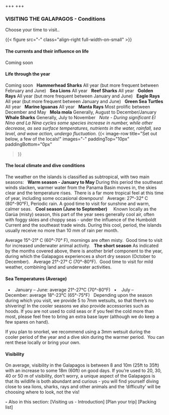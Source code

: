 +++
+++

### VISITING THE GALAPAGOS - Conditions

<span class="strapline">Choose your time to visit..</span>

{{< figure src="-" class="align-right full-width-on-small" >}}

#### The currents and their influence on life
Coming soon

#### Life through the year
Coming soon
 
**Hammerhead Sharks**
All year (but more frequent between February and June)
 
**Sea Lions**
All year
 
**Reef Sharks**
All year
 
**Golden Rays**
All year (but more frequent between January and June)
 
**Eagle Rays**
All year (but more frequent between January and June)
 
**Green Sea Turtles**
All year
 
**Marine Iguanas**
All year
 
**Manta Rays**
Most prolific between December and May
 
**Mola mola**
Generally, August to December/January
 
**Whale Sharks**
Generally, July to November
 
*Note - During significant El Nino and La Nina cycles some species increase in number, while other decrease, as sea surface temperatures, nutrients in the water, rainfall, sea level, and wave action, undergo fluctuation.*
{{<
image-row
title="Set out below, a few of the locals!"
images="-" 
paddingTop="10px"
paddingBottom="0px"
>}}

#### The local climate and dive conditions

The weather on the islands is classified as subtropical, with two main seasons:
 
**Warm season - January to May**
During this period the southeast winds slacken, warmer water from the Panama Basin moves in, the skies clear and the temperature rises.  There is a far more tropical feel at this time of year, including some occasional downpours!
 
Average: 27°-32° C (80°-90°F), Periodic rain. A good time to visit for sunshine and warm, calmer seas.
 
**Cool season (June to September)**  
 
Known locally as the Garùa (misty) season, this part of the year sees generally cool air, often with foggy skies and choppy seas - under the influence of the Humboldt Current and the southeast trade winds. During this cool, period, the islands usually receive no more than 10 mm of rain per month.

Average 15°-21° C (60°-70° F), mornings are often misty.  Good time to visit for increased underwater animal activity.
 
**The short season**
As indicated by the months covered above, there is another brief component to the year, during which the Galapagos experiences a short dry season (October to December).
 
Average 21°-27° C (70°-80°F).  Good time to visit for mild weather, combining land and underwater activities.

#### Sea Temperatures (Average)
 
•    January – June: average 21°-27°C (70°-80°F)
 
•    July – December: average 18°-23°C (65°-75°F)
 
Depending upon the season during which you visit, we provide 5 to 7mm wetsuits, so that there’s no shivering!  In the cooler seasons we also provide accessories such as hoods.  If you are not used to cold seas or if you feel the cold more than most, please feel free to bring an extra base layer (although we do keep a few spares on hand).

If you plan to snorkel, we recommend using a 3mm wetsuit during the cooler period of the year and a dive skin during the warmer period.  You can rent these locally or bring your own.

#### Visibility
On average, visibility in the Galapagos is between 8 and 10m (25ft to 35ft) with an increase to some 18m (60ft) on good days.  If you’re used to 20, 30, 40 or 50 m of visibility, don’t worry, a unique aspect of the Galapagos is that its wildlife is both abundant and curious - you will find yourself diving close to sea lions, sharks, rays and other animals and the ‘difficulty’ will be choosing where to look, not the vis!

**-**
Also in this section: 
[Visiting us - Introduction]
[Plan your trip]
[Packing list]
